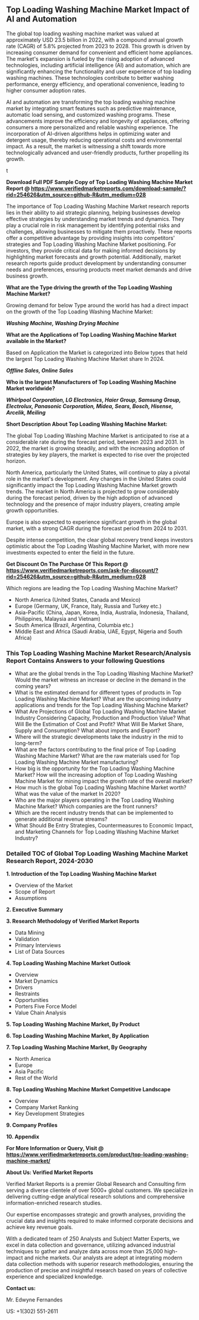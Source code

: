 <h2>Top Loading Washing Machine Market Impact of AI and Automation</h2><p>The global top loading washing machine market was valued at approximately USD 23.5 billion in 2022, with a compound annual growth rate (CAGR) of 5.8% projected from 2023 to 2028. This growth is driven by increasing consumer demand for convenient and efficient home appliances. The market's expansion is fueled by the rising adoption of advanced technologies, including artificial intelligence (AI) and automation, which are significantly enhancing the functionality and user experience of top loading washing machines. These technologies contribute to better washing performance, energy efficiency, and operational convenience, leading to higher consumer adoption rates.</p><p>AI and automation are transforming the top loading washing machine market by integrating smart features such as predictive maintenance, automatic load sensing, and customized washing programs. These advancements improve the efficiency and longevity of appliances, offering consumers a more personalized and reliable washing experience. The incorporation of AI-driven algorithms helps in optimizing water and detergent usage, thereby reducing operational costs and environmental impact. As a result, the market is witnessing a shift towards more technologically advanced and user-friendly products, further propelling its growth.</p>t</p><p id="" class=""><strong>Download Full PDF Sample Copy of Top Loading Washing Machine Market Report @ <a href="https://www.verifiedmarketreports.com/download-sample/?rid=254626&utm_source=github-R&utm_medium=028" target="_blank">https://www.verifiedmarketreports.com/download-sample/?rid=254626&utm_source=github-R&utm_medium=028</a></strong></p><p>The importance of&nbsp;Top Loading Washing Machine Market research reports lies in their ability to aid strategic planning, helping businesses develop effective strategies by understanding market trends and dynamics. They play a crucial role in risk management by identifying potential risks and challenges, allowing businesses to mitigate them proactively. These reports offer a competitive advantage by providing insights into competitors' strategies and Top Loading Washing Machine Market positioning. For investors, they provide critical data for making informed decisions by highlighting market forecasts and growth potential. Additionally, market research reports guide product development by understanding consumer needs and preferences, ensuring products meet market demands and drive business growth.</p><p><strong>What are the&nbsp;Type driving the growth of the Top Loading Washing Machine Market?</strong></p><p id="" class="">Growing demand for below Type around the world has had a direct impact on the growth of the Top Loading Washing Machine Market:</p><em><strong>Washing Machine, Washing Drying Machine</strong></em></p><strong>What are the&nbsp;Applications&nbsp;of Top Loading Washing Machine Market available in the Market?</strong></p><p id="" class="">Based on Application the Market is categorized into Below types that held the largest Top Loading Washing Machine Market share In 2024.</p><em><strong>Offline Sales, Online Sales</strong></em></p><strong>Who is the largest Manufacturers of Top Loading Washing Machine Market worldwide?</strong></p><p><em><strong>Whirlpool Corporation, LG Electronics, Haier Group, Samsung Group, Electrolux, Panasonic Corporation, Midea, Sears, Bosch, Hisense, Arcelik, Meiling</strong></em></p><p id="" class=""><strong>Short Description About Top Loading Washing Machine Market:</strong></p><p>The global Top Loading Washing Machine Market is anticipated to rise at a considerable rate during the forecast period, between 2023 and 2031. In 2022, the market is growing steadily, and with the increasing adoption of strategies by key players, the market is expected to rise over the projected horizon.</p><p>North America, particularly the United States, will continue to play a pivotal role in the market's development. Any changes in the United States could significantly impact the Top Loading Washing Machine Market growth trends. The market in North America is projected to grow considerably during the forecast period, driven by the high adoption of advanced technology and the presence of major industry players, creating ample growth opportunities.</p><p>Europe is also expected to experience significant growth in the global market, with a strong CAGR during the forecast period from 2024 to 2031.</p><p>Despite intense competition, the clear global recovery trend keeps investors optimistic about the Top Loading Washing Machine Market, with more new investments expected to enter the field in the future.</p><p id="" class=""><strong>Get Discount On The Purchase Of This Report @ <a href="https://www.verifiedmarketreports.com/ask-for-discount/?rid=254626&utm_source=github-R&utm_medium=028" target="_blank">https://www.verifiedmarketreports.com/ask-for-discount/?rid=254626&utm_source=github-R&utm_medium=028</a></strong></p>Which regions are leading the Top Loading Washing Machine Market?</p><ul><li>North America (United States, Canada and Mexico)</li><li>Europe (Germany, UK, France, Italy, Russia and Turkey etc.)</li><li>Asia-Pacific (China, Japan, Korea, India, Australia, Indonesia, Thailand, Philippines, Malaysia and Vietnam)</li><li>South America (Brazil, Argentina, Columbia etc.)</li><li>Middle East and Africa (Saudi Arabia, UAE, Egypt, Nigeria and South Africa)</li></ul><h3 id="" class="">This Top Loading Washing Machine Market Research/Analysis Report Contains Answers to your following Questions</h3><ul><li>What are the global trends in the Top Loading Washing Machine Market? Would the market witness an increase or decline in the demand in the coming years?</li><li>What is the estimated demand for different types of products in Top Loading Washing Machine Market? What are the upcoming industry applications and trends for the Top Loading Washing Machine Market?</li><li>What Are Projections of Global Top Loading Washing Machine Market Industry Considering Capacity, Production and Production Value? What Will Be the Estimation of Cost and Profit? What Will Be Market Share, Supply and Consumption? What about imports and Export?</li><li>Where will the strategic developments take the industry in the mid to long-term?</li><li>What are the factors contributing to the final price of Top Loading Washing Machine Market? What are the raw materials used for Top Loading Washing Machine Market manufacturing?</li><li>How big is the opportunity for the Top Loading Washing Machine Market? How will the increasing adoption of Top Loading Washing Machine Market for mining impact the growth rate of the overall market?</li><li>How much is the global Top Loading Washing Machine Market worth? What was the value of the market In 2020?</li><li>Who are the major players operating in the Top Loading Washing Machine Market? Which companies are the front runners?</li><li>Which are the recent industry trends that can be implemented to generate additional revenue streams?</li><li>What Should Be Entry Strategies, Countermeasures to Economic Impact, and Marketing Channels for Top Loading Washing Machine Market Industry?</li></ul><h3 id="" class="">Detailed TOC of Global Top Loading Washing Machine Market Research Report, 2024-2030</h3><p id="" class=""><strong>1. Introduction of the Top Loading Washing Machine Market</strong></p><ul><li>Overview of the Market</li><li>Scope of Report</li><li>Assumptions</li></ul><p id="" class=""><strong>2. Executive Summary</strong></p><p id="" class=""><strong>3. Research Methodology of Verified Market Reports</strong></p><ul><li>Data Mining</li><li>Validation</li><li>Primary Interviews</li><li>List of Data Sources</li></ul><p id="" class=""><strong>4. Top Loading Washing Machine Market Outlook</strong></p><ul><li>Overview</li><li>Market Dynamics</li><li>Drivers</li><li>Restraints</li><li>Opportunities</li><li>Porters Five Force Model</li><li>Value Chain Analysis</li></ul><p id="" class=""><strong>5. Top Loading Washing Machine Market, By Product</strong></p><p id="" class=""><strong>6. Top Loading Washing Machine Market, By Application</strong></p><p id="" class=""><strong>7. Top Loading Washing Machine Market, By Geography</strong></p><ul><li>North America</li><li>Europe</li><li>Asia Pacific</li><li>Rest of the World</li></ul><p id="" class=""><strong>8. Top Loading Washing Machine Market Competitive Landscape</strong></p><ul><li>Overview</li><li>Company Market Ranking</li><li>Key Development Strategies</li></ul><p id="" class=""><strong>9. Company Profiles</strong></p><p id="" class=""><strong>10. Appendix</strong></p><p id="" class=""><strong>For More Information or Query, Visit @ <a href="https://www.verifiedmarketreports.com/product/top-loading-washing-machine-market/" target="_blank">https://www.verifiedmarketreports.com/product/top-loading-washing-machine-market/</a></strong></p><p id="" class=""><strong>About Us: Verified Market Reports</strong></p><p id="" class="">Verified Market Reports is a premier Global Research and Consulting firm serving a diverse clientele of over 5000+ global customers. We specialize in delivering cutting-edge analytical research solutions and comprehensive information-enriched research studies.</p><p id="" class="">Our expertise encompasses strategic and growth analyses, providing the crucial data and insights required to make informed corporate decisions and achieve key revenue goals.</p><p id="" class="">With a dedicated team of 250 Analysts and Subject Matter Experts, we excel in data collection and governance, utilizing advanced industrial techniques to gather and analyze data across more than 25,000 high-impact and niche markets. Our analysts are adept at integrating modern data collection methods with superior research methodologies, ensuring the production of precise and insightful research based on years of collective experience and specialized knowledge.</p><p id="" class=""><strong>Contact us:</strong></p><p id="" class="">Mr. Edwyne Fernandes</p><p id="" class="">US: +1(302) 551-2611</p>